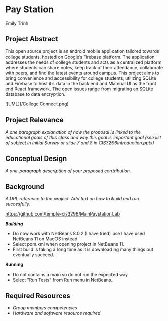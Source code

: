 # Pay Station
Emily Trinh
## Project Abstract

This open source project is an android mobile application tailored towards college students, hosted on Google’s Firebase platform. The application addresses the needs of college students and acts as a centralized platform where students can share notes, keep track of their attendance, collaborate with peers, and find the latest events around campus. This project aims to bring convenience and accessibility for college students, utilizing SQLite and Firebase to host it’s data in the back end and Material UI as the front end React framework. The open issues range from migrating an SQLite database to data encryption.

![UML](/College Connect.png)

## Project Relevance
_A one paragraph explanation of how the proposal is linked to the educational goals of this class and why this goal is important goal (see list of subject in Initial Survey or slide 7 and 8 in CIS3296Introduction.pptx)_

## Conceptual Design
_A one-paragraph description of your proposed contribution._

## Background
_A URL reference to the project. Add text on how to build and run succesfully._ 

<https://github.com/temple-cis3296/MainPaystationLab>

***Building***
- Do now work with NetBeans 8.0.2 (I have tried) use I have used NetBeans 11 on MacOS instead. 
- Select pom.xml when opening project in NetBeans 11. 
- First build is taking a long time as it is downloading many things but eventually succeed.

**Running**
- Do not contains a main so do not run the expected way. 
- Select "Run Tests" from Run menu in NetBeans. 

## Required Resources
- _Group members competencies_
- _Hardware and software resource required_
